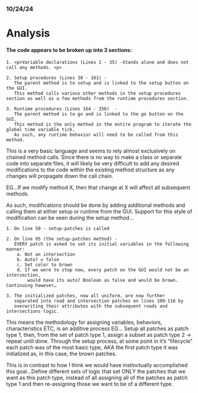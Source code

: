 
### 10/24/24
# **Analysis**

#### The code appears to be broken up into 3 sections:
    1. <p>Variable declarations (Lines 1 - 35) -Stands alone and does not call any methods. <p>

    2. Setup procedures (Lines 38 - 161) - 
       The parent method is to setup and is linked to the setup button on the GUI.
       This method calls various other methods in the setup procedures section as well as a few methods from the runtime procedures section.

    3. Runtime procedures (Lines 164 - 356)  - 
       The parent method is to go and is linked to the go button on the GUI. 
       This method is the only method in the entire program to iterate the global time variable tick. 
       As such, any runtime behavior will need to be called from this method.

<p>This is a very basic language and seems to rely almost exclusively on chained method calls. Since there is no way to make a class or separate code into separate files, it will likely be very difficult to add any desired modifications to the code within the existing method structure as any changes will propagate down the call chain.

EG…If we modify method X, then that change at X will affect all subsequent methods.

As such, modifications should be done by adding additional methods and calling them at either setup or runtime from the GUI. Support for this style of modification can be seen during the setup method…
<p>

    1. On line 50 - setup-patches is called

    2. On line 95 (the setup-patches method) - 
       EVERY patch is asked to set its initial variables in the following manner:
        a. Not an intersection
        b. Auto? = false
        c. Set color to brown
        d. If we were to stop now, every patch on the GUI would not be an intersection, 
            would have its auto? Boolean as false and would be brown. Continuing however…

    3. The initialized patches, now all uniform, are now further 
       separated into road and intersection patches on lines 109-116 by 
       overwriting their attributes with the subsequent roads and intersections logic.

<p>This means the methodology for assigning variables, behaviors, characteristics ETC, is an additive process EG… Setup all patches as patch type 1, then, from the set of patch type 1, assign a subset as patch type 2 -> repeat until done. Through the setup process, at some point in it’s “lifecycle” each patch was of the most basic type, AKA the first patch type it was initialized as, in this case, the brown patches.

This is in contrast to how I think we would have instinctually accomplished this goal…Define different sets of logic that set ONLY the patches that we want as this patch type, instead of all assigning all of the patches as patch type 1 and then re-assigning those we want to be of a different type.
</p>